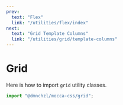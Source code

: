```yaml
---
prev:
  text: "Flex"
  link: "/utilities/flex/index"
next:
  text: "Grid Template Columns"
  link: "/utilities/grid/template-columns"
---
```


# Grid

Here is how to import `grid` utility classes.

```js
import "@dmnchzl/mocca-css/grid";
```
